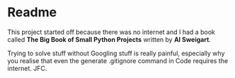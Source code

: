# Readme

This project started off because there was no internet and I had a book called **The Big Book of Small Python Projects** written by **Al Sweigart**.

Trying to solve stuff without Googling stuff is really painful, especially why you realise that even the generate .gitignore command in Code requires the internet. JFC.
